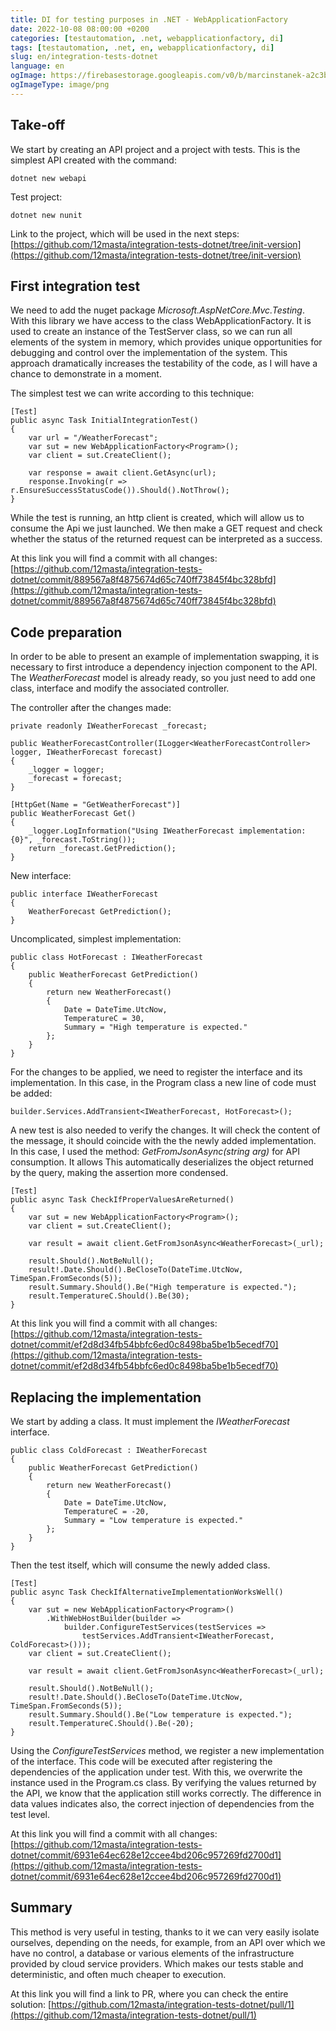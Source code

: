 ```yaml
---
title: DI for testing purposes in .NET - WebApplicationFactory 
date: 2022-10-08 08:00:00 +0200
categories: [testautomation, .net, webapplicationfactory, di]
tags: [testautomation, .net, en, webapplicationfactory, di]
slug: en/integration-tests-dotnet 
language: en 
ogImage: https://firebasestorage.googleapis.com/v0/b/marcinstanek-a2c3b.appspot.com/o/2022-10-08-integration-tests-dotnet%2F2022-10-08-integration-tests-dotnet-ogimage.png?alt=media&token=4d80394c-a3f7-43af-86b8-951cddf944a9 
ogImageType: image/png
---
```


## Take-off

We start by creating an API project and a project with tests. This is the simplest API created with the command:

    dotnet new webapi

Test project:

    dotnet new nunit

Link to the project, which will be used in the next
steps: [https://github.com/12masta/integration-tests-dotnet/tree/init-version](https://github.com/12masta/integration-tests-dotnet/tree/init-version)

## First integration test

We need to add the nuget package _Microsoft.AspNetCore.Mvc.Testing_. With this library we have access to the class
WebApplicationFactory. It is used to create an instance of the TestServer class, so we can run all elements of the
system in memory, which provides unique opportunities for debugging and control over the implementation of the system.
This approach dramatically increases the testability of the code, as I will have a chance to demonstrate in a moment.

The simplest test we can write according to this technique:

```
[Test]
public async Task InitialIntegrationTest()
{
    var url = "/WeatherForecast";
    var sut = new WebApplicationFactory<Program>();
    var client = sut.CreateClient();
    
    var response = await client.GetAsync(url);
    response.Invoking(r => r.EnsureSuccessStatusCode()).Should().NotThrow();
}
```

While the test is running, an http client is created, which will allow us to consume the Api we just launched. We then
make a GET request and check whether the status of the returned request can be interpreted as a success.

At this link you will find a commit with all
changes: [https://github.com/12masta/integration-tests-dotnet/commit/889567a8f4875674d65c740ff73845f4bc328bfd](https://github.com/12masta/integration-tests-dotnet/commit/889567a8f4875674d65c740ff73845f4bc328bfd)

## Code preparation

In order to be able to present an example of implementation swapping, it is necessary to first introduce a dependency
injection component to the API. The _WeatherForecast_ model is already ready, so you just need to add one class,
interface and modify the associated controller.

The controller after the changes made:

```
private readonly IWeatherForecast _forecast;

public WeatherForecastController(ILogger<WeatherForecastController> logger, IWeatherForecast forecast)
{
    _logger = logger;
    _forecast = forecast;
}

[HttpGet(Name = "GetWeatherForecast")]
public WeatherForecast Get()
{
    _logger.LogInformation("Using IWeatherForecast implementation: {0}", _forecast.ToString());
    return _forecast.GetPrediction();
}
```

New interface:

```
public interface IWeatherForecast
{
    WeatherForecast GetPrediction();
}
```

Uncomplicated, simplest implementation:

```
public class HotForecast : IWeatherForecast
{
    public WeatherForecast GetPrediction()
    {
        return new WeatherForecast()
        {
            Date = DateTime.UtcNow,
            TemperatureC = 30,
            Summary = "High temperature is expected."
        };
    }
}
```

For the changes to be applied, we need to register the interface and its implementation. In this case, in the Program
class a new line of code must be added:

    builder.Services.AddTransient<IWeatherForecast, HotForecast>();

A new test is also needed to verify the changes. It will check the content of the message, it should coincide with the
the newly added implementation. In this case, I used the method: _GetFromJsonAsync<T>(string arg)_ for API consumption.
It allows This automatically deserializes the object returned by the query, making the assertion more condensed.

```
[Test]
public async Task CheckIfProperValuesAreReturned()
{
    var sut = new WebApplicationFactory<Program>();
    var client = sut.CreateClient();

    var result = await client.GetFromJsonAsync<WeatherForecast>(_url);

    result.Should().NotBeNull();
    result!.Date.Should().BeCloseTo(DateTime.UtcNow, TimeSpan.FromSeconds(5));
    result.Summary.Should().Be("High temperature is expected.");
    result.TemperatureC.Should().Be(30);
}
```

At this link you will find a commit with all
changes: [https://github.com/12masta/integration-tests-dotnet/commit/ef2d8d34fb54bbfc6ed0c8498ba5be1b5ecedf70](https://github.com/12masta/integration-tests-dotnet/commit/ef2d8d34fb54bbfc6ed0c8498ba5be1b5ecedf70)

## Replacing the implementation

We start by adding a class. It must implement the _IWeatherForecast_ interface.

```
public class ColdForecast : IWeatherForecast
{
    public WeatherForecast GetPrediction()
    {
        return new WeatherForecast()
        {
            Date = DateTime.UtcNow,
            TemperatureC = -20,
            Summary = "Low temperature is expected."
        };
    }
}
```

Then the test itself, which will consume the newly added class.

```
[Test]
public async Task CheckIfAlternativeImplementationWorksWell()
{
    var sut = new WebApplicationFactory<Program>()
        .WithWebHostBuilder(builder =>
            builder.ConfigureTestServices(testServices =>
                testServices.AddTransient<IWeatherForecast, ColdForecast>()));
    var client = sut.CreateClient();

    var result = await client.GetFromJsonAsync<WeatherForecast>(_url);

    result.Should().NotBeNull();
    result!.Date.Should().BeCloseTo(DateTime.UtcNow, TimeSpan.FromSeconds(5));
    result.Summary.Should().Be("Low temperature is expected.");
    result.TemperatureC.Should().Be(-20);
}
```

Using the _ConfigureTestServices_ method, we register a new implementation of the interface. This code will be executed
after registering the dependencies of the application under test. With this, we overwrite the instance used in the
Program.cs class. By verifying the values returned by the API, we know that the application still works correctly. The
difference in data values indicates also, the correct injection of dependencies from the test level.

At this link you will find a commit with all
changes: [https://github.com/12masta/integration-tests-dotnet/commit/6931e64ec628e12ccee4bd206c957269fd2700d1](https://github.com/12masta/integration-tests-dotnet/commit/6931e64ec628e12ccee4bd206c957269fd2700d1)

## Summary

This method is very useful in testing, thanks to it we can very easily isolate ourselves, depending on the needs, for
example, from an API over which we have no control, a database or various elements of the infrastructure provided by
cloud service providers. Which makes our tests stable and deterministic, and often much cheaper to execution.

At this link you will find a link to PR, where you can check the entire
solution: [https://github.com/12masta/integration-tests-dotnet/pull/1](https://github.com/12masta/integration-tests-dotnet/pull/1)